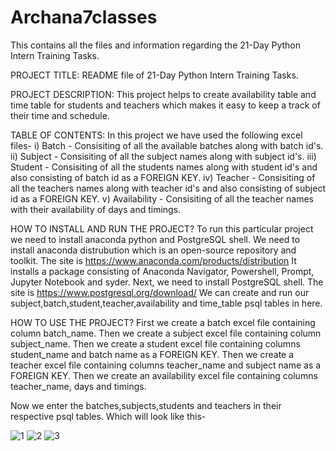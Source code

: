 # Archana7classes
This contains all the files and information regarding the 21-Day Python Intern Training Tasks.

PROJECT TITLE:
README file of 21-Day Python Intern Training Tasks.

PROJECT DESCRIPTION:
This project helps to create availability table and time table for students and teachers which makes it easy to keep a track of their time and schedule. 

TABLE OF CONTENTS:
In this project we have used the following excel files-
i) Batch - Consisiting of all the available batches along with batch id's.
ii) Subject - Consisiting of all the subject names along with subject id's.
iii) Student - Consisiting of all the students names along with student id's and also consisting of batch id as a FOREIGN KEY.
iv) Teacher - Consisiting of all the teachers names along with teacher id's and also consisting of subject id as a FOREIGN KEY.
v) Availability - Consisiting of all the teacher names with their availability of days and timings.

HOW TO INSTALL AND RUN THE PROJECT?
To run this particular project we need to install anaconda python and PostgreSQL shell.
We need to install anaconda distrubution which is an open-source repository and toolkit. 
The site is https://www.anaconda.com/products/distribution 
It installs a package consisting of Anaconda Navigator, Powershell, Prompt, Jupyter Notebook and syder.
Next, we need to install PostgreSQL shell.
The site is https://www.postgresql.org/download/
We can create and run our subject,batch,student,teacher,availability and time_table psql tables in here.

HOW TO USE THE PROJECT?
First we create a batch excel file containing column batch_name. 
Then we create a subject excel file containing column subject_name.
Then we create a student excel file containing columns student_name and batch name as a FOREIGN KEY.
Then we create a teacher excel file containing columns teacher_name and subject name as a FOREIGN KEY.
Then we create an availability excel file containing columns teacher_name, days and timings.

Now we enter the batches,subjects,students and teachers in their respective psql tables.
Which will look like this-

![1](https://user-images.githubusercontent.com/101273679/165880963-d49c6b6b-2631-4962-9cf0-f75d50eb3c76.JPG)    ![2](https://user-images.githubusercontent.com/101273679/165881471-65d80953-f381-4e17-bfcc-82e9d34957d4.JPG)                         ![3](https://user-images.githubusercontent.com/101273679/165881273-8a1276bc-56cc-48c6-a644-6e3104273aad.JPG)




